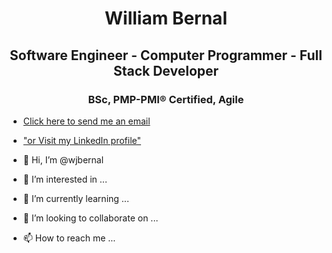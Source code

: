 <h1 align="center">William Bernal</h1>

<h2 align="center">Software Engineer - Computer Programmer - Full Stack Developer</h2>
<h3 align="center">BSc, PMP-PMI® Certified, Agile</h3>



- <a href="mailto:wjbernals@gmail.com?subject=Hi from your GitHub"> Click here to send me an email</a>
- ["or Visit my LinkedIn profile"](https://www.linkedin.com/in/wbernal-it/ "visit my LinkedIn profile")




- 👋 Hi, I’m @wjbernal
- 👀 I’m interested in ...
- 🌱 I’m currently learning ...
- 💞️ I’m looking to collaborate on ...
- 📫 How to reach me ...

<!---
wjbernal/wjbernal is a ✨ special ✨ repository because its `README.md` (this file) appears on your GitHub profile.
You can click the Preview link to take a look at your changes.
--->
